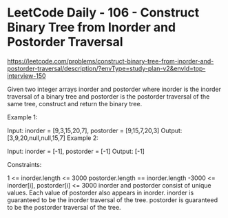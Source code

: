 # LeetCode Daily - 106 - Construct Binary Tree from Inorder and Postorder Traversal

https://leetcode.com/problems/construct-binary-tree-from-inorder-and-postorder-traversal/description/?envType=study-plan-v2&envId=top-interview-150


Given two integer arrays inorder and postorder where inorder is the inorder traversal of a binary tree and postorder is the postorder traversal of the same tree, construct and return the binary tree.

 

Example 1:


Input: inorder = [9,3,15,20,7], postorder = [9,15,7,20,3]
Output: [3,9,20,null,null,15,7]
Example 2:

Input: inorder = [-1], postorder = [-1]
Output: [-1]
 

Constraints:

1 <= inorder.length <= 3000
postorder.length == inorder.length
-3000 <= inorder[i], postorder[i] <= 3000
inorder and postorder consist of unique values.
Each value of postorder also appears in inorder.
inorder is guaranteed to be the inorder traversal of the tree.
postorder is guaranteed to be the postorder traversal of the tree.